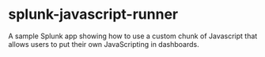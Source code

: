 # splunk-javascript-runner
A sample Splunk app showing how to use a custom chunk of Javascript that allows users to put their own JavaScripting in dashboards.
